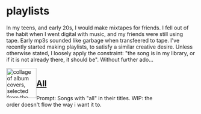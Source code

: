 # playlists

In my teens, and early 20s, I would make mixtapes for friends. I fell out of the habit when I went digital with music, and my friends were still using tape. Early mp3s sounded like garbage when transfeered to tape. I've recently started making playlists, to satisfy a similar creative desire. Unless otherwise stated, I loosely apply the constraint: "the song is in my library, or if it is not already there, it should be". Without further ado…

<article style="width: 42vw; height: 100%; float: left;">
  <img src="https://is2-ssl.mzstatic.com/image/thumb/AtkG6eVHgiJ3EH3wSYYPQg/270x270cc.webp" alt="collage of album covers, selected from the playlist" width="80" height="80" style="float: left;">

  ## <a href="https://music.apple.com/us/playlist/all/pl.u-ydNAu9BZJb">All</a>

  Prompt: Songs with "all" in their titles. WIP: the order doesn't flow the way i want it to.
</article>

<article style="width: 42vw; height: 100%; float: left;">

  [Chugga Chugga](https://music.apple.com/us/playlist/chugga-chugga/pl.u-Xa60iRBgxX)
  ===============

  <img src="https://is3-ssl.mzstatic.com/image/thumb/rLnoIBvsiQJiT_IJy-vbHg/270x270cc.webp" alt="collage of album covers, selected from the playlist" width="80" height="80" style="float: left;">

  Prompt: Songs whose rhythm section reminds me of a steam locomotive.
</article>

<article style="width: 42vw; height: 100%; float: left;">

  ##   [Harder They Fall](https://music.apple.com/us/playlist/harder-they-fall/pl.u-EBbWt5vqyV)

  <img src="https://is2-ssl.mzstatic.com/image/thumb/Wqab6dKq1CVbcKrPse_1aA/270x270cc.webp" alt="collage of album covers, selected from the playlist" width="80" height="80" style="float: left;">

  In order of appearance in the film. Includes tracks missing from official soundtrack.
</article>

<article style="width: 42vw; height: 100%; float: left;">

  ##   [Xzibit x DMX](https://music.apple.com/us/playlist/xzibit-x-dmx/pl.u-z0RPCkp8vG)

  <img src="https://is5-ssl.mzstatic.com/image/thumb/jb_9MI4zuQroVVZ1Xp0pSA/270x270cc.webp" alt="collage of album covers, selected from the playlist" width="80" height="80" style="float: left;">

  Prompt: The letter X.
</article>
